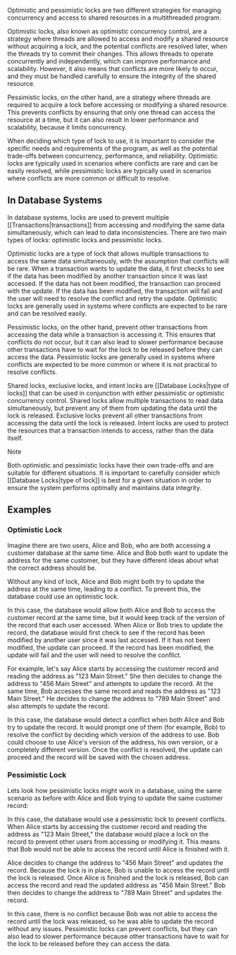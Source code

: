 Optimistic and pessimistic locks are two different strategies for managing concurrency and access to shared resources in a multithreaded program.

Optimistic locks, also known as optimistic concurrency control, are a strategy where threads are allowed to access and modify a shared resource without acquiring a lock, and the potential conflicts are resolved later, when the threads try to commit their changes. This allows threads to operate concurrently and independently, which can improve performance and scalability. However, it also means that conflicts are more likely to occur, and they must be handled carefully to ensure the integrity of the shared resource.

Pessimistic locks, on the other hand, are a strategy where threads are required to acquire a lock before accessing or modifying a shared resource. This prevents conflicts by ensuring that only one thread can access the resource at a time, but it can also result in lower performance and scalability, because it limits concurrency.

When deciding which type of lock to use, it is important to consider the specific needs and requirements of the program, as well as the potential trade-offs between concurrency, performance, and reliability. Optimistic locks are typically used in scenarios where conflicts are rare and can be easily resolved, while pessimistic locks are typically used in scenarios where conflicts are more common or difficult to resolve.

## In Database Systems

In database systems, locks are used to prevent multiple [[Transactions|transactions]] from accessing and modifying the same data simultaneously, which can lead to data inconsistencies. There are two main types of locks: optimistic locks and pessimistic locks.

Optimistic locks are a type of lock that allows multiple transactions to access the same data simultaneously, with the assumption that conflicts will be rare. When a transaction wants to update the data, it first checks to see if the data has been modified by another transaction since it was last accessed. If the data has not been modified, the transaction can proceed with the update. If the data has been modified, the transaction will fail and the user will need to resolve the conflict and retry the update. Optimistic locks are generally used in systems where conflicts are expected to be rare and can be resolved easily.

Pessimistic locks, on the other hand, prevent other transactions from accessing the data while a transaction is accessing it. This ensures that conflicts do not occur, but it can also lead to slower performance because other transactions have to wait for the lock to be released before they can access the data. Pessimistic locks are generally used in systems where conflicts are expected to be more common or where it is not practical to resolve conflicts.

Shared locks, exclusive locks, and intent locks are [[Database Locks|type of locks]] that can be used in conjunction with either pessimistic or optimistic concurrency control. Shared locks allow multiple transactions to read data simultaneously, but prevent any of them from updating the data until the lock is released. Exclusive locks prevent all other transactions from accessing the data until the lock is released. Intent locks are used to protect the resources that a transaction intends to access, rather than the data itself.

>[!NOTE]
>Both optimistic and pessimistic locks have their own trade-offs and are suitable for different situations. It is important to carefully consider which [[Database Locks|type of lock]] is best for a given situation in order to ensure the system performs optimally and maintains data integrity.

## Examples

### Optimistic Lock

Imagine there are two users, Alice and Bob, who are both accessing a customer database at the same time. Alice and Bob both want to update the address for the same customer, but they have different ideas about what the correct address should be.

Without any kind of lock, Alice and Bob might both try to update the address at the same time, leading to a conflict. To prevent this, the database could use an optimistic lock.

In this case, the database would allow both Alice and Bob to access the customer record at the same time, but it would keep track of the version of the record that each user accessed. When Alice or Bob tries to update the record, the database would first check to see if the record has been modified by another user since it was last accessed. If it has not been modified, the update can proceed. If the record has been modified, the update will fail and the user will need to resolve the conflict.

For example, let's say Alice starts by accessing the customer record and reading the address as "123 Main Street." She then decides to change the address to "456 Main Street" and attempts to update the record. At the same time, Bob accesses the same record and reads the address as "123 Main Street." He decides to change the address to "789 Main Street" and also attempts to update the record.

In this case, the database would detect a conflict when both Alice and Bob try to update the record. It would prompt one of them (for example, Bob) to resolve the conflict by deciding which version of the address to use. Bob could choose to use Alice's version of the address, his own version, or a completely different version. Once the conflict is resolved, the update can proceed and the record will be saved with the chosen address.

### Pessimistic Lock

Lets look how pessimistic locks might work in a database, using the same scenario as before with Alice and Bob trying to update the same customer record:

In this case, the database would use a pessimistic lock to prevent conflicts. When Alice starts by accessing the customer record and reading the address as "123 Main Street," the database would place a lock on the record to prevent other users from accessing or modifying it. This means that Bob would not be able to access the record until Alice is finished with it.

Alice decides to change the address to "456 Main Street" and updates the record. Because the lock is in place, Bob is unable to access the record until the lock is released. Once Alice is finished and the lock is released, Bob can access the record and read the updated address as "456 Main Street." Bob then decides to change the address to "789 Main Street" and updates the record.

In this case, there is no conflict because Bob was not able to access the record until the lock was released, so he was able to update the record without any issues. Pessimistic locks can prevent conflicts, but they can also lead to slower performance because other transactions have to wait for the lock to be released before they can access the data.
